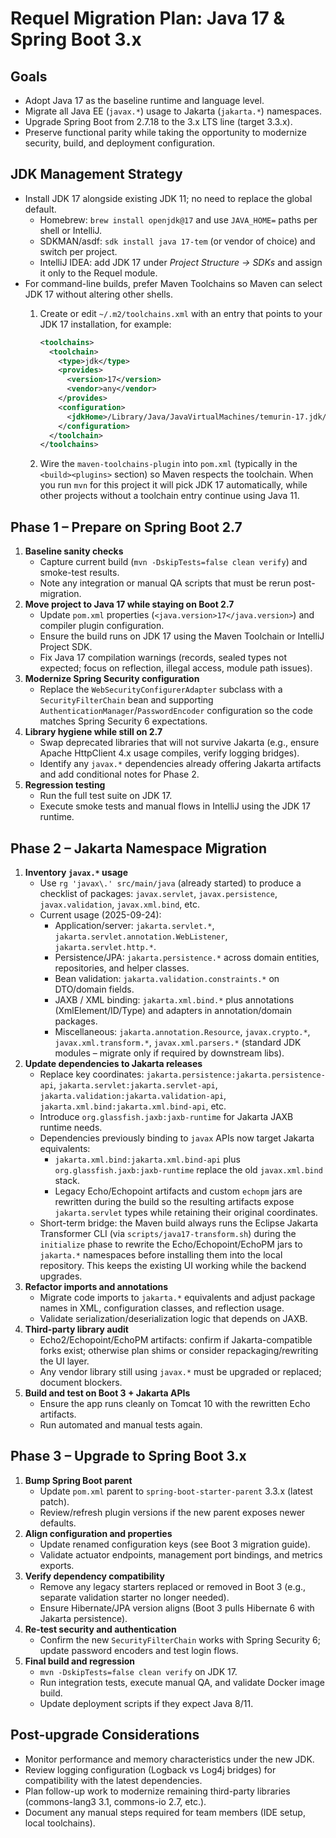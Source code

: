 # Requel Migration Plan: Java 17 & Spring Boot 3.x

## Goals
- Adopt Java 17 as the baseline runtime and language level.
- Migrate all Java EE (`javax.*`) usage to Jakarta (`jakarta.*`) namespaces.
- Upgrade Spring Boot from 2.7.18 to the 3.x LTS line (target 3.3.x).
- Preserve functional parity while taking the opportunity to modernize security, build, and deployment configuration.

## JDK Management Strategy
- Install JDK 17 alongside existing JDK 11; no need to replace the global default.
  - Homebrew: `brew install openjdk@17` and use `JAVA_HOME=` paths per shell or IntelliJ.
  - SDKMAN/asdf: `sdk install java 17-tem` (or vendor of choice) and switch per project.
  - IntelliJ IDEA: add JDK 17 under *Project Structure → SDKs* and assign it only to the Requel module.
- For command-line builds, prefer Maven Toolchains so Maven can select JDK 17 without altering other shells.
  1. Create or edit `~/.m2/toolchains.xml` with an entry that points to your JDK 17 installation, for example:

     ```xml
     <toolchains>
       <toolchain>
         <type>jdk</type>
         <provides>
           <version>17</version>
           <vendor>any</vendor>
         </provides>
         <configuration>
           <jdkHome>/Library/Java/JavaVirtualMachines/temurin-17.jdk/Contents/Home</jdkHome>
         </configuration>
       </toolchain>
     </toolchains>
     ```

  2. Wire the `maven-toolchains-plugin` into `pom.xml` (typically in the `<build><plugins>` section) so Maven respects the toolchain. When you run `mvn` for this project it will pick JDK 17 automatically, while other projects without a toolchain entry continue using Java 11.

## Phase 1 – Prepare on Spring Boot 2.7
1. **Baseline sanity checks**
   - Capture current build (`mvn -DskipTests=false clean verify`) and smoke-test results.
   - Note any integration or manual QA scripts that must be rerun post-migration.
2. **Move project to Java 17 while staying on Boot 2.7**
   - Update `pom.xml` properties (`<java.version>17</java.version>`) and compiler plugin configuration.
   - Ensure the build runs on JDK 17 using the Maven Toolchain or IntelliJ Project SDK.
   - Fix Java 17 compilation warnings (records, sealed types not expected; focus on reflection, illegal access, module path issues).
3. **Modernize Spring Security configuration**
   - Replace the `WebSecurityConfigurerAdapter` subclass with a `SecurityFilterChain` bean and supporting `AuthenticationManager`/`PasswordEncoder` configuration so the code matches Spring Security 6 expectations.
4. **Library hygiene while still on 2.7**
   - Swap deprecated libraries that will not survive Jakarta (e.g., ensure Apache HttpClient 4.x usage compiles, verify logging bridges).
   - Identify any `javax.*` dependencies already offering Jakarta artifacts and add conditional notes for Phase 2.
5. **Regression testing**
   - Run the full test suite on JDK 17.
   - Execute smoke tests and manual flows in IntelliJ using the JDK 17 runtime.

## Phase 2 – Jakarta Namespace Migration
1. **Inventory `javax.*` usage**
   - Use `rg 'javax\.' src/main/java` (already started) to produce a checklist of packages: `javax.servlet`, `javax.persistence`, `javax.validation`, `javax.xml.bind`, etc.
   - Current usage (2025-09-24):
     - Application/server: `jakarta.servlet.*`, `jakarta.servlet.annotation.WebListener`, `jakarta.servlet.http.*`.
     - Persistence/JPA: `jakarta.persistence.*` across domain entities, repositories, and helper classes.
     - Bean validation: `jakarta.validation.constraints.*` on DTO/domain fields.
     - JAXB / XML binding: `jakarta.xml.bind.*` plus annotations (XmlElement/ID/Type) and adapters in annotation/domain packages.
     - Miscellaneous: `jakarta.annotation.Resource`, `javax.crypto.*`, `javax.xml.transform.*`, `javax.xml.parsers.*` (standard JDK modules – migrate only if required by downstream libs).
2. **Update dependencies to Jakarta releases**
   - Replace key coordinates: `jakarta.persistence:jakarta.persistence-api`, `jakarta.servlet:jakarta.servlet-api`, `jakarta.validation:jakarta.validation-api`, `jakarta.xml.bind:jakarta.xml.bind-api`, etc.
   - Introduce `org.glassfish.jaxb:jaxb-runtime` for Jakarta JAXB runtime needs.
   - Dependencies previously binding to `javax` APIs now target Jakarta equivalents:
     - `jakarta.xml.bind:jakarta.xml.bind-api` plus `org.glassfish.jaxb:jaxb-runtime` replace the old `javax.xml.bind` stack.
     - Legacy Echo/Echopoint artifacts and custom `echopm` jars are rewritten during the build so the resulting artifacts expose `jakarta.servlet` types while retaining their original coordinates.
   - Short-term bridge: the Maven build always runs the Eclipse Jakarta Transformer CLI (via `scripts/java17-transform.sh`) during the `initialize` phase to rewrite the Echo/Echopoint/EchoPM jars to `jakarta.*` namespaces before installing them into the local repository. This keeps the existing UI working while the backend upgrades.
3. **Refactor imports and annotations**
   - Migrate code imports to `jakarta.*` equivalents and adjust package names in XML, configuration classes, and reflection usage.
   - Validate serialization/deserialization logic that depends on JAXB.
4. **Third-party library audit**
   - Echo2/Echopoint/EchoPM artifacts: confirm if Jakarta-compatible forks exist; otherwise plan shims or consider repackaging/rewriting the UI layer.
   - Any vendor library still using `javax.*` must be upgraded or replaced; document blockers.
5. **Build and test on Boot 3 + Jakarta APIs**
   - Ensure the app runs cleanly on Tomcat 10 with the rewritten Echo artifacts.
   - Run automated and manual tests again.

## Phase 3 – Upgrade to Spring Boot 3.x
1. **Bump Spring Boot parent**
   - Update `pom.xml` parent to `spring-boot-starter-parent` 3.3.x (latest patch).
   - Review/refresh plugin versions if the new parent exposes newer defaults.
2. **Align configuration and properties**
   - Update renamed configuration keys (see Boot 3 migration guide).
   - Validate actuator endpoints, management port bindings, and metrics exports.
3. **Verify dependency compatibility**
   - Remove any legacy starters replaced or removed in Boot 3 (e.g., separate validation starter no longer needed).
   - Ensure Hibernate/JPA version aligns (Boot 3 pulls Hibernate 6 with Jakarta persistence).
4. **Re-test security and authentication**
   - Confirm the new `SecurityFilterChain` works with Spring Security 6; update password encoders and test login flows.
5. **Final build and regression**
   - `mvn -DskipTests=false clean verify` on JDK 17.
   - Run integration tests, execute manual QA, and validate Docker image build.
   - Update deployment scripts if they expect Java 8/11.

## Post-upgrade Considerations
- Monitor performance and memory characteristics under the new JDK.
- Review logging configuration (Logback vs Log4j bridges) for compatibility with the latest dependencies.
- Plan follow-up work to modernize remaining third-party libraries (commons-lang3 3.1, commons-io 2.7, etc.).
- Document any manual steps required for team members (IDE setup, local toolchains).
